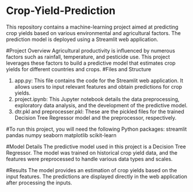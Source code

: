 # Crop-Yield-Prediction
This repository contains a machine-learning project aimed at predicting crop yields based on various environmental and agricultural factors. The prediction model is deployed using a Streamlit web application.

#Project Overview
Agricultural productivity is influenced by numerous factors such as rainfall, temperature, and pesticide use. This project leverages these factors to build a predictive model that estimates crop yields for different countries and crops.
#Files and Structure
1. app.py: This file contains the code for the Streamlit web application. It allows users to input relevant features and obtain predictions for crop yields.
2. project.ipynb: This Jupyter notebook details the data preprocessing, exploratory data analysis, and the development of the predictive model.
3. dtr.pkl and preprocesser.pkl: These are the pickled files for the trained Decision Tree Regressor model and the preprocessor, respectively.

#To run this project, you will need the following Python packages:
streamlit
pandas
numpy
seaborn
matplotlib
scikit-learn

#Model Details
The predictive model used in this project is a Decision Tree Regressor. The model was trained on historical crop yield data, and the features were preprocessed to handle various data types and scales.

#Results
The model provides an estimation of crop yields based on the input features. The predictions are displayed directly in the web application after processing the inputs.


